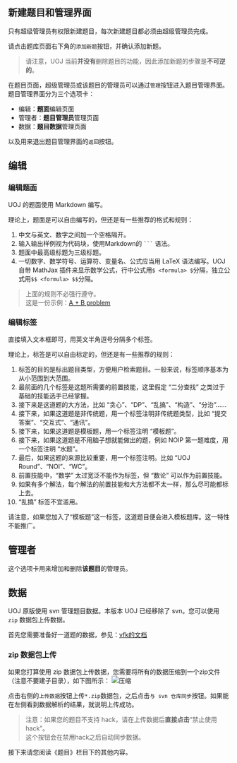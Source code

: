## 新建题目和管理界面

只有超级管理员有权限新建题目，每次新建题目都必须由超级管理员完成。

请点击题库页面右下角的`添加新题`按钮，并确认添加新题。

> 请注意，UOJ 当前**并没有**删除题目的功能，因此添加新题的步骤是**不可逆的**。

在题目页面，超级管理员或该题目的管理员可以通过`管理`按钮进入题目管理界面。题目管理界面分为三个选项卡：

- 编辑：**题面**编辑页面
- 管理者：**题目管理员**管理页面
- 数据：**题目数据**管理页面

以及用来退出题目管理界面的`返回`按钮。

## 编辑

### 编辑题面

UOJ 的题面使用 Markdown 编写。

理论上，题面是可以自由编写的，但还是有一些推荐的格式和规则：

1. 中文与英文、数字之间加一个空格隔开。
2. 输入输出样例视为代码块，使用Markdown的 <code>```</code> 语法。
3. 题面中最高级标题为三级标题。
4. 一切数字、数学符号、运算符、变量名、公式应当用 LaTeX 语法编写。UOJ 自带 MathJax 插件来显示数学公式，行中公式用`$ <formula> $`分隔，独立公式用`$$ <formula> $$`分隔。

> 上面的规则不必强行遵守。  
> 这是一份示例：[A + B problem](http://paste.ubuntu.com/24280516/)

### 编辑标签

直接填入文本框即可，用英文半角逗号分隔多个标签。

理论上，标签是可以自由标定的，但还是有一些推荐的规则：

1. 标签的目的是标出题目类型，方便用户检索题目。一般来说，标签顺序基本为从小范围到大范围。
2. 最前面的几个标签是这题所需要的前置技能，这里假定 “二分查找” 之类过于基础的技能选手已经掌握。
3. 接下来是这道题的大方法，比如 “贪心”、“DP”、“乱搞”、“构造”、“分治”……
4. 接下来，如果这道题是非传统题，用一个标签注明非传统题类型，比如 “提交答案”、“交互式”、“通讯”。
5. 接下来，如果这道题是模板题，用一个标签注明 “模板题”。
6. 接下来，如果这道题是不用脑子想就能做出的题，例如 NOIP 第一题难度，用一个标签注明 “水题”。
7. 最后，如果这题的来源比较重要，用一个标签注明。比如 “UOJ Round”、“NOI”、“WC”。
8. 前置技能中，“数学” 太过宽泛不能作为标签，但 “数论” 可以作为前置技能。
9. 如果有多个解法，每个解法的前置技能和大方法都不太一样，那么尽可能都标上去。
10. “乱搞” 标签不宜滥用。

请注意，如果您加入了“模板题”这一标签，这道题目便会进入模板题库。这一特性不能推广。

## 管理者

这个选项卡用来增加和删除**该题目**的管理员。

## 数据

UOJ 原版使用 svn 管理题目数据。本版本 UOJ 已经移除了 svn。您可以使用 `zip` 数据包上传数据。

首先您需要准备好一道题的数据，参见：[vfk的文档](https://vfleaking.github.io/uoj/problem/)

<!-- ### svn 上传
如果您打算使用 svn 上传数据，请 checkout 这道题目的 svn 仓库，**在工作目录下新建名为`1`的文件夹**，将您的数据放到文件夹`1`中。

完成后的目录格式应当类似于这样：
```plain
|- Problem 123
    |- 1
        |- problem.conf
        |- std.cpp（可选）
        |- val.cpp（可选）
        |- chk.cpp（可选）
        |- www1.in
        |- www1.out
        |- www2.in
        |- www2.out
        ...
        |- ex_www1.in
        |- ex_www2.out
        ...
```

搞完之后，请 commit，然后点击网页上的`与 svn 仓库同步`按钮。

> 注意：如果您的题目不支持 hack，请在上传数据后**直接点击**“禁止使用hack”。  
> 这个按钮会在禁用hack之后自动同步数据。
-->

### zip 数据包上传
如果您打算使用 zip 数据包上传数据，您需要将所有的数据压缩到一个zip文件（注意不要建子目录），如下图所示：
![压缩](https://i.loli.net/2018/06/26/5b31b07962936.png
)

点击右侧的`上传数据`按钮上传`*.zip`数据包，之后点击`与 svn 仓库同步`按钮。如果能在左侧看到数据解析的结果，就说明上传成功。

> 注意：如果您的题目不支持 hack，请在上传数据后**直接点击**“禁止使用hack”。  
> 这个按钮会在禁用hack之后自动同步数据。

接下来请您阅读《题目》栏目下的其他内容。
